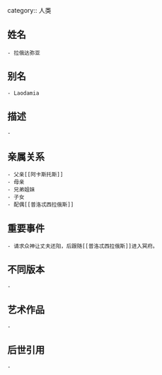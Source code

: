 category:: 人类
## 姓名
	- 拉俄达弥亚
## 别名
	- Laodamia
## 描述
	-
## 亲属关系
	- 父亲[[阿卡斯托斯]]
	- 母亲
	- 兄弟姐妹
	- 子女
	- 配偶[[普洛忒西拉俄斯]]
## 重要事件
	- 请求众神让丈夫还阳，后跟随[[普洛忒西拉俄斯]]进入冥府。
## 不同版本
	-
## 艺术作品
	-
## 后世引用
	-
